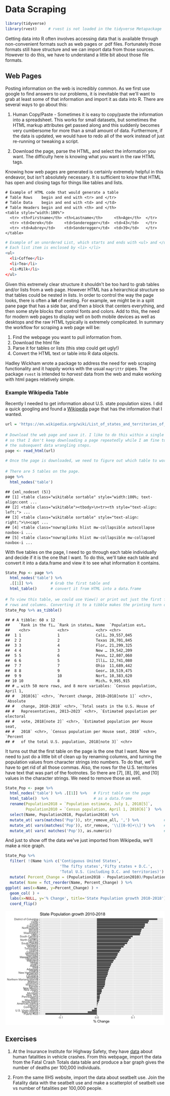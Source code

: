 # Data Scraping




```r
library(tidyverse)
library(rvest)     # rvest is not loaded in the tidyverse Metapackage
```

Getting data into R often involves accessing data that is available through non-convenient formats such as web pages or .pdf files. Fortunately those formats still have structure and we can import data from those sources. However to do this, we have to understand a little bit about those file formats.

## Web Pages

Posting information on the web is incredibly common. As we first use google to find answers to our problems, it is inevitable that we'll want to grab at least some of that information and import it as data into R. There are several ways to go about this:

1. Human Copy/Paste - Sometimes it is easy to copy/paste the information into a spreadsheet. This works for small datasets, but sometimes the HTML markup attributes get passed along and this suddenly becomes very cumbersome for more than a small amount of data. Furthermore, if the data is updated, we would have to redo all of the work instead of just re-running or tweaking a script.

2. Download the page, parse the HTML, and select the information you want. The difficulty here is knowing what you want in the raw HTML tags.


Knowing how web pages are generated is certainly extremely helpful in this endeavor, but isn't absolutely necessary. It is sufficient to know that HTML has open and closing tags for things like tables and lists.


```text
# Example of HTML code that would generate a table
# Table Rows    begin and end with <tr> and </tr>
# Table Data    begin and end with <td> and </td>
# Table Headers begin and end with <th> and </th> 
<table style="width:100%">
  <tr> <th>Firstname</th> <th>Lastname</th>     <th>Age</th>  </tr>
  <tr> <td>Derek</td>     <td>Sonderegger</td>  <td>43</td>   </tr>
  <tr> <td>Aubrey</td>    <td>Sonderegger</td>  <td>39</td>   </tr>
</table>
```


```r
# Example of an unordered List, which starts and ends with <ul> and </ul>
# Each list item is enclosed by <li> </li>
<ul>
  <li>Coffee</li>
  <li>Tea</li>
  <li>Milk</li>
</ul>
```

Given this extremely clear structure it shouldn't be too hard to grab tables and/or lists from a web page. However HTML has a heirarchical structure so that tables could be nested in lists. In order to control the way the page looks, there is often a **lot** of nesting. For example, we might be in a split pane page that has a side bar, and then a block that centers everything, and then some style blocks that control fonts and colors. Add to this, the need for modern web pages to display well on both mobile devices as well as desktops and the raw HTML typically is extremely complicated. 
In summary the workflow for scraping a web page will be:

1. Find the webpage you want to pull information from.
2. Download the html file
3. Parse it for tables or lists (this step could get ugly!)
4. Convert the HTML text or table into R data objects.

Hadley Wickham wrote a package to address the need for web scraping functionality and it happily works with the usual `magrittr` pipes. The package `rvest` is intended to *harvest* data from the web and make working with html pages relatively simple.

### Example Wikipedia Table
Recently I needed to get information about U.S. state population sizes. I did a quick googling and found a
[Wikipedia](https://en.wikipedia.org/wiki/List_of_states_and_territories_of_the_United_States_by_population) 
page that has the information that I wanted. 


```r
url = 'https://en.wikipedia.org/wiki/List_of_states_and_territories_of_the_United_States_by_population'

# Download the web page and save it. I like to do this within a single R Chunk
# so that I don't keep downloading a page repeatedly while I am fine tuning 
# the subsequent data wrangling steps.
page <- read_html(url)
```


```r
# Once the page is downloaded, we need to figure out which table to work with.

# There are 5 tables on the page.
page %>%
  html_nodes('table') 
```

```
## {xml_nodeset (5)}
## [1] <table class="wikitable sortable" style="width:100%; text-align:cent ...
## [2] <table class="wikitable"><tbody>\n<tr><th style="text-align: left;"> ...
## [3] <table class="wikitable sortable" style="text-align: right;">\n<capt ...
## [4] <table class="nowraplinks hlist mw-collapsible autocollapse navbox-i ...
## [5] <table class="nowraplinks hlist mw-collapsible mw-collapsed navbox-i ...
```

With five tables on the page, I need to go through each table individually and decide if it is the one that I want. To do this, we'll take each table and convert it into a data.frame and view it to see what information it contains.


```r
State_Pop <- page %>%
  html_nodes('table') %>% 
  .[[1]] %>%        # Grab the first table and 
  html_table()      # convert it from HTML into a data.frame 

# To view this table, we could use View() or print out just the first few
# rows and columns. Converting it to a tibble makes the printing turn out nice.
State_Pop %>% as_tibble()  
```

```
## # A tibble: 60 x 12
##    `Rank in the fi… `Rank in states… Name  `Population est…
##    <chr>            <chr>            <chr> <chr>           
##  1 1                1                Cali… 39,557,045      
##  2 2                2                Texas 28,701,845      
##  3 3                4                Flor… 21,299,325      
##  4 4                3                New … 19,542,209      
##  5 5                6                Penn… 12,807,060      
##  6 6                5                Illi… 12,741,080      
##  7 7                7                Ohio  11,689,442      
##  8 8                9                Geor… 10,519,475      
##  9 9                10               Nort… 10,383,620      
## 10 10               8                Mich… 9,995,915       
## # … with 50 more rows, and 8 more variables: `Census population, April 1,
## #   2010[6]` <chr>, `Percent change, 2010–2018[note 1]` <chr>, `Absolute
## #   change, 2010-2018` <chr>, `Total seats in the U.S. House of
## #   Representatives, 2013–2023` <chr>, `Estimated population per electoral
## #   vote, 2018[note 2]` <chr>, `Estimated population per House seat,
## #   2018` <chr>, `Census population per House seat, 2010` <chr>, `Percent
## #   of the total U.S. population, 2018[note 3]` <chr>
```

It turns out that the first table on the page is the one that I want. Now we need to just do a little bit of clean up by renaming columns, and turning the population values from character strings into numbers. To do that, we'll have to get rid of all those commas. Also, the rows for the U.S. territories have text that was part of the footnotes. So there are [7], [8], [9], and [10] values in the character strings.  We need to remove those as well.


```r
State_Pop <- page %>%
  html_nodes('table') %>% .[[1]] %>%   # First table on the page
  html_table()  %>%                    # as a data.frame
  rename(Population2018 = `Population estimate, July 1, 2018[5]`,
         Population2010 = `Census population, April 1, 2010[6]`)  %>%
  select(Name, Population2018, Population2010) %>%
  mutate_at( vars(matches('Pop')), str_remove_all, ',') %>%           # remove all commas
  mutate_at( vars(matches('Pop')), str_remove, '\\[[0-9]+\\]') %>%    # remove [7] stuff
  mutate_at( vars( matches('Pop')), as.numeric)                       # convert to numbers
```

And just to show off the data we've just imported from Wikipedia, we'll make a nice graph.


```r
State_Pop %>%
  filter( !(Name %in% c('Contiguous United States', 
                        'The fifty states','Fifty states + D.C.',
                        'Total U.S. (including D.C. and territories)') ) )  %>%
  mutate( Percent_Change = (Population2018 - Population2010)/Population2010 ) %>%
  mutate( Name = fct_reorder(Name, Percent_Change) ) %>%
ggplot( aes(x=Name, y=Percent_Change) ) +
  geom_col( ) +
  labs(x=NULL, y='% Change', title='State Population growth 2010-2018') +
  coord_flip() 
```

<img src="29_Scraping_files/figure-html/unnamed-chunk-9-1.png" width="672" />


## Exercises
1. At the Insurance Institute for Highway Safety, they have
[data](https://www.iihs.org/topics/fatality-statistics/detail/state-by-state) 
about human fatalities in vehicle crashes. From this webpage, import the data from the Fatal Crash Totals data table and produce a bar graph gives the number of deaths per 100,000 individuals.  

2. From the same IIHS website, import the data about seatbelt use. Join the Fatality data with the seatbelt use and make a scatterplot of seatbelt use vs number of fatalities per 100,000 people.
